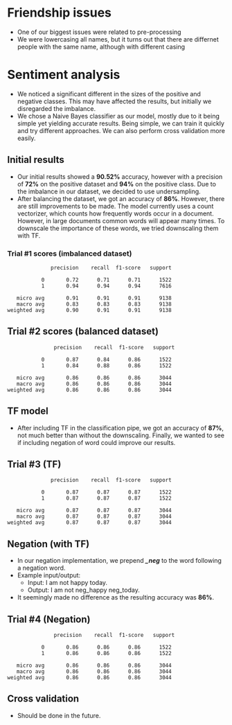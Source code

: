 # Friendship issues
- One of our biggest issues were related to pre-processing
- We were lowercasing all names, but it turns out that there are differnet people with the same name, although with
different casing

# Sentiment analysis
- We noticed a significant different in the sizes of the positive and negative classes.
This may have affected the results, but initially we disregarded the imbalance.
- We chose a Naive Bayes classifier as our model, mostly due to it being simple yet yielding accurate results.
Being simple, we can train it quickly and try different approaches. We can also perform cross validation more easily.

## Initial results
- Our initial results showed a **90.52%** accuracy, however with a precision of **72%** on the positive dataset and
**94%** on the positive class. Due to the imbalance in our dataset, we decided to use undersampling.
- After balancing the dataset, we got an accuracy of **86%**. However, there are still improvements to be made.
The model currently uses a count vectorizer, which counts how frequently words occur in a document. However, in large
documents common words will appear many times. To downscale the importance of these words, we tried downscaling them
with TF.


### Trial #1 scores (imbalanced dataset)
                  precision    recall  f1-score   support
    
               0       0.72      0.71      0.71      1522
               1       0.94      0.94      0.94      7616
    
       micro avg       0.91      0.91      0.91      9138
       macro avg       0.83      0.83      0.83      9138
    weighted avg       0.90      0.91      0.91      9138
    
## Trial #2 scores (balanced dataset)
                   precision    recall  f1-score   support
    
               0       0.87      0.84      0.86      1522
               1       0.84      0.88      0.86      1522
    
       micro avg       0.86      0.86      0.86      3044
       macro avg       0.86      0.86      0.86      3044
    weighted avg       0.86      0.86      0.86      3044

## TF model
- After including TF in the classification pipe, we got an accuracy of **87%**, not much better than without the
downscaling. Finally, we wanted to see if including negation of word could improve our results.

## Trial #3 (TF)
                  precision    recall  f1-score   support
    
               0       0.87      0.87      0.87      1522
               1       0.87      0.87      0.87      1522
    
       micro avg       0.87      0.87      0.87      3044
       macro avg       0.87      0.87      0.87      3044
    weighted avg       0.87      0.87      0.87      3044
    
## Negation (with TF)
- In our negation implementation, we prepend ***_neg*** to the word following a negation word.
- Example input/output:
    - Input: I am not happy today.
    - Output: I am not neg_happy neg_today.
- It seemingly made no difference as the resulting accuracy was **86%**. 

## Trial #4 (Negation)
                   precision    recall  f1-score   support
    
               0       0.86      0.86      0.86      1522
               1       0.86      0.86      0.86      1522
    
       micro avg       0.86      0.86      0.86      3044
       macro avg       0.86      0.86      0.86      3044
    weighted avg       0.86      0.86      0.86      3044
    
## Cross validation
- Should be done in the future.